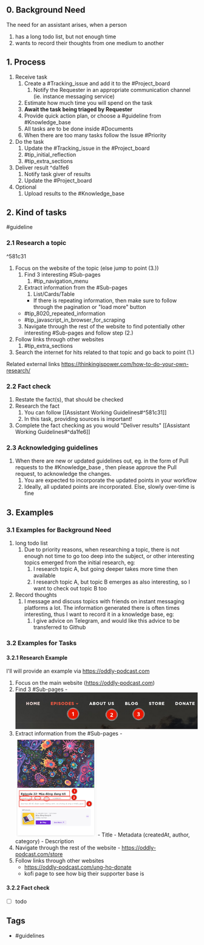 
## 0. Background Need
The need for an assistant arises, when a person
1. has a long todo list, but not enough time
2. wants to record their thoughts from one medium to another

## 1. Process
1. Receive task
	1. Create a #Tracking_issue and add it to the  #Project_board
		1. Notify the Requester in an appropriate communication channel (ie. instance messaging service)
	2. Estimate how much time you will spend on the task
	3. **Await the task being triaged by Requester**
	4. Provide quick action plan, or choose a #guideline from #Knowledge_base
	5. All tasks are to be done inside #Documents
	6. When there are too many tasks follow the Issue #Priority
2. Do the task
	1. Update the #Tracking_issue in the #Project_board
	2. #tip_initial_reflection
	3. #tip_extra_sections
3. Deliver result ^da1fe6
	1. Notify task giver of results
	2. Update the #Project_board
4. Optional
	1. Upload results to the #Knowledge_base


## 2. Kind of tasks
#guideline
### 2.1 Research a topic
^581c31

1. Focus on the website of the topic (else jump to point (3.))
   1. Find 3 interesting #Sub-pages
      1. #tip_navigation_menu
   2. Extract information from the #Sub-pages
      1. List/Cards/Table
       - If there is repeating information, then make sure to follow through the pagination or "load more" button
     - #tip_8020_repeated_information
     - #tip_javascript_in_browser_for_scraping
   3. Navigate through the rest of the website to find potentially other interesting #Sub-pages and follow step (2.)
2. Follow links through other websites
   1. #tip_extra_sections
3. Search the internet for hits related to that topic and go back to point (1.)

Related external links
https://thinkingispower.com/how-to-do-your-own-research/

### 2.2 Fact check
1. Restate the fact(s), that should be checked
2. Research the fact
	1. You can follow [[Assistant Working Guidelines#^581c31]]
	2. In this task, providing sources is important!
3. Complete the fact checking as you would "Deliver results" [[Assistant Working Guidelines#^da1fe6]]

### 2.3 Acknowledging guidelines
1. When there are new or updated guidelines out, eg. in the form of Pull requests to the #Knowledge_base , then please approve the Pull request, to acknowledge the changes.
	1. You are expected to incorporate the updated points in your workflow
	2. Ideally, all updated points are incorporated. Else, slowly over-time is fine

## 3. Examples

### 3.1 Examples for Background Need
1. long todo list
	1. Due to priority reasons, when researching a topic, there is not enough not time to go too deep into the subject, or other interesting topics emerged from the initial research, eg:
		1. I research topic A, but going deeper takes more time then available
		2. I research topic A, but topic B emerges as also interesting, so I want to check out topic B too
2. Record thoughts
	1. I message and discuss topics with friends on instant messaging platforms a lot. The information generated there is often times interesting, thus I want to record it in a knowledge base, eg:
		1. I give advice on Telegram, and would like this advice to be transferred to Github

### 3.2 Examples for Tasks
#### 3.2.1 Research Example
I'll will provide an example via https://oddly-podcast.com

1. Focus on the main website (https://oddly-podcast.com)
  1. Find 3 #Sub-pages
    - ![image.png](../assets/image_1709025409351_0.png)
  2. Extract information from the #Sub-pages
    - ![image.png](../assets/image_1709025896752_0.png)
    - Title
    - Metadata (createdAt, author, category)
    - Description
  3. Navigate through the rest of the website
    - https://oddly-podcast.com/store
2. Follow links through other websites
   - https://oddly-podcast.com/ung-ho-donate
   - kofi page to see how big their supporter base is

#### 3.2.2 Fact check
- [ ] todo



## Tags
- #guidelines

